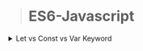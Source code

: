 >	# ES6-Javascript


<details>
<summary><span style="bold">Let vs Const vs Var Keyword</span></summary>


</details>








